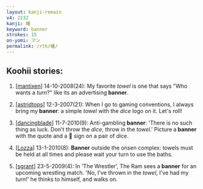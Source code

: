 ```yaml
---
layout: kanji-remain
v4: 2232
kanji: 幡
keyword: banner
strokes: 15
on-yomi: マン
permalink: /rtk/幡/
---
```


## Koohii stories: 

1) [<a href="http://kanji.koohii.com/profile/mantixen">mantixen</a>] 14-10-2008(24): My favorite <em>towel</em> is one that says &quot;Who wants a <em>turn</em>?&quot; like its an advertising<strong> banner</strong>.

2) [<a href="http://kanji.koohii.com/profile/astridtops">astridtops</a>] 12-3-2007(21): When I go to gaming conventions, I always bring my<strong> banner</strong>: a simple <em>towel</em> with the <em>dice</em> logo on it. Let&#039;s roll!

3) [<a href="http://kanji.koohii.com/profile/dancingblade">dancingblade</a>] 11-7-2010(9): Anti-gambling<strong> banner</strong>: &#039;There is no such thing as luck. Don&#039;t throw the <em>dice</em>, throw in the <em>towel</em>.&#039; Picture a<strong> banner</strong> with the quote and a ⃠ sign on a pair of <em>dice</em>.

4) [<a href="http://kanji.koohii.com/profile/Lozza">Lozza</a>] 13-1-2010(8): <strong>Banner</strong> outside the onsen complex: towels must be held at all times and please wait your turn to use the baths.

5) [<a href="http://kanji.koohii.com/profile/sgrant">sgrant</a>] 23-5-2009(4): In &#039;The Wrestler&#039;, The Ram sees a<strong> banner</strong> for an upcoming wrestling match. &#039;No, I&#039;ve thrown in the <em>towel</em>, I&#039;ve had my <em>turn</em>!&#039; he thinks to himself, and walks on.

